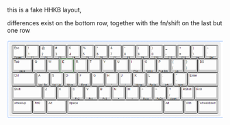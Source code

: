 this is a fake HHKB layout, 

differences exist on the bottom row, together with the fn/shift on the last but one row

![](fake-hhkb.png)